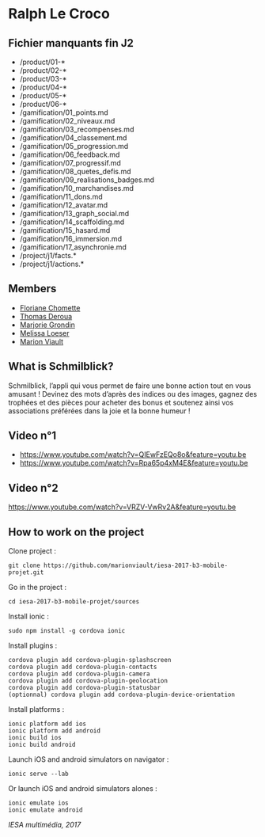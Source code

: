 # Ralph Le Croco

## Fichier manquants fin J2

- /product/01-*
- /product/02-*
- /product/03-*
- /product/04-*
- /product/05-*
- /product/06-*
- /gamification/01_points.md
- /gamification/02_niveaux.md
- /gamification/03_recompenses.md
- /gamification/04_classement.md
- /gamification/05_progression.md
- /gamification/06_feedback.md
- /gamification/07_progressif.md
- /gamification/08_quetes_defis.md
- /gamification/09_realisations_badges.md
- /gamification/10_marchandises.md
- /gamification/11_dons.md
- /gamification/12_avatar.md
- /gamification/13_graph_social.md
- /gamification/14_scaffolding.md
- /gamification/15_hasard.md
- /gamification/16_immersion.md
- /gamification/17_asynchronie.md
- /project/j1/facts.*
- /project/j1/actions.*
	
## Members

* [Floriane Chomette](https://www.linkedin.com/in/florianechomette/)
* [Thomas Deroua](http://www.thomasderoua.fr/)
* [Marjorie Grondin](http://www.iesanetwork.com/m.grondin/)
* [Melissa Loeser](http://azaryia.com/)
* [Marion Viault](http://marionviault.com/)

## What is Schmilblick?

Schmilblick, l’appli qui vous permet de faire une bonne action tout en vous amusant !
Devinez des mots d’après des indices ou des images, gagnez des trophées et des pièces pour acheter des bonus et soutenez ainsi vos associations préférées dans la joie et la bonne humeur !

## Video n°1

* https://www.youtube.com/watch?v=QIEwFzEQo8o&feature=youtu.be
* https://www.youtube.com/watch?v=Rpa65p4xM4E&feature=youtu.be

## Video n°2

https://www.youtube.com/watch?v=VRZV-VwRv2A&feature=youtu.be

## How to work on the project

Clone project :
```
git clone https://github.com/marionviault/iesa-2017-b3-mobile-projet.git
```

Go in the project :
```
cd iesa-2017-b3-mobile-projet/sources
```

Install ionic :
```
sudo npm install -g cordova ionic
```

Install plugins :
```
cordova plugin add cordova-plugin-splashscreen
cordova plugin add cordova-plugin-contacts
cordova plugin add cordova-plugin-camera
cordova plugin add cordova-plugin-geolocation
cordova plugin add cordova-plugin-statusbar
(optionnal) cordova plugin add cordova-plugin-device-orientation
```

Install platforms :
```
ionic platform add ios
ionic platform add android
ionic build ios
ionic build android
```

Launch iOS and android simulators on navigator :
```
ionic serve --lab
```

Or launch iOS and android simulators alones :
```
ionic emulate ios
ionic emulate android
```

*IESA multimédia, 2017*
